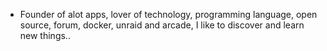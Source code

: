 - Founder of alot apps, lover of technology, programming language, open source, forum, docker, unraid and arcade, I like to discover and learn new things..
  <br>















































































































































































































































































































































































































